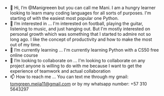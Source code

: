 - 👋 Hi, I’m @Manigreeen but you can call me Mani. I am a hungry learner looking to learn many coding languages for all sorts of purposes. I'm starting of with the easiest most popular one Python.
- 👀 I’m interested in ... I'm interested on football, playing the guitar, listening to music, and just hanging out. But I'm mostly interested on personal growth which was something that I started to admire not so long ago. I like the concept of productivity and how to make the most out of my time.
- 🌱 I’m currently learning ... I'm currently learning Python with a CS50 free online course
- 💞️ I’m looking to collaborate on ... I'm looking to collaborate on any project anyone is willing to do with me because I want to get the experience of teamwork and actual collaboration
- 📫 How to reach me ... You can text me through my gmail: tomgreen.mejia11@gmail.com or by my whatsapp number: +57 310 5643297
